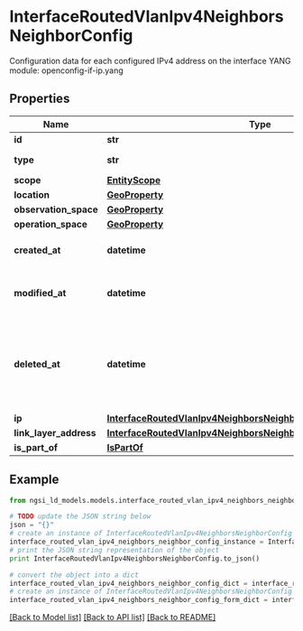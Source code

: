 # InterfaceRoutedVlanIpv4NeighborsNeighborConfig

Configuration data for each configured IPv4 address on the interface  YANG module: openconfig-if-ip.yang 

## Properties

Name | Type | Description | Notes
------------ | ------------- | ------------- | -------------
**id** | **str** | Entity id.  | [optional] 
**type** | **str** | NGSI-LD Entity identifier. It has to be InterfaceRoutedVlanIpv4NeighborsNeighborConfig. | [default to 'InterfaceRoutedVlanIpv4NeighborsNeighborConfig']
**scope** | [**EntityScope**](EntityScope.md) |  | [optional] 
**location** | [**GeoProperty**](GeoProperty.md) |  | [optional] 
**observation_space** | [**GeoProperty**](GeoProperty.md) |  | [optional] 
**operation_space** | [**GeoProperty**](GeoProperty.md) |  | [optional] 
**created_at** | **datetime** | Is defined as the temporal Property at which the Entity, Property or Relationship was entered into an NGSI-LD system.  | [optional] [readonly] 
**modified_at** | **datetime** | Is defined as the temporal Property at which the Entity, Property or Relationship was last modified in an NGSI-LD system, e.g. in order to correct a previously entered incorrect value.  | [optional] [readonly] 
**deleted_at** | **datetime** | Is defined as the temporal Property at which the Entity, Property or Relationship was deleted from an NGSI-LD system.  Entity deletion timestamp. See clause 4.8 It is only used in notifications reporting deletions and in the Temporal Representation of Entities (clause 4.5.6), Properties (clause 4.5.7), Relationships (clause 4.5.8) and LanguageProperties (clause 5.2.32).  | [optional] [readonly] 
**ip** | [**InterfaceRoutedVlanIpv4NeighborsNeighborConfigIp**](InterfaceRoutedVlanIpv4NeighborsNeighborConfigIp.md) |  | [optional] 
**link_layer_address** | [**InterfaceRoutedVlanIpv4NeighborsNeighborConfigLinkLayerAddress**](InterfaceRoutedVlanIpv4NeighborsNeighborConfigLinkLayerAddress.md) |  | 
**is_part_of** | [**IsPartOf**](IsPartOf.md) |  | 

## Example

```python
from ngsi_ld_models.models.interface_routed_vlan_ipv4_neighbors_neighbor_config import InterfaceRoutedVlanIpv4NeighborsNeighborConfig

# TODO update the JSON string below
json = "{}"
# create an instance of InterfaceRoutedVlanIpv4NeighborsNeighborConfig from a JSON string
interface_routed_vlan_ipv4_neighbors_neighbor_config_instance = InterfaceRoutedVlanIpv4NeighborsNeighborConfig.from_json(json)
# print the JSON string representation of the object
print InterfaceRoutedVlanIpv4NeighborsNeighborConfig.to_json()

# convert the object into a dict
interface_routed_vlan_ipv4_neighbors_neighbor_config_dict = interface_routed_vlan_ipv4_neighbors_neighbor_config_instance.to_dict()
# create an instance of InterfaceRoutedVlanIpv4NeighborsNeighborConfig from a dict
interface_routed_vlan_ipv4_neighbors_neighbor_config_form_dict = interface_routed_vlan_ipv4_neighbors_neighbor_config.from_dict(interface_routed_vlan_ipv4_neighbors_neighbor_config_dict)
```
[[Back to Model list]](../README.md#documentation-for-models) [[Back to API list]](../README.md#documentation-for-api-endpoints) [[Back to README]](../README.md)


